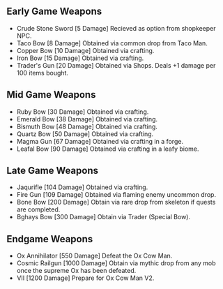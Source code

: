 ## Early Game Weapons
- Crude Stone Sword [5 Damage] Recieved as option from shopkeeper NPC.
- Taco Bow [8 Damage] Obtained via common drop from Taco Man.
- Copper Bow [10 Damage] Obtained via crafting.
- Iron Bow [15 Damage] Obtained via crafting.
- Trader's Gun [20 Damage] Obtained via Shops. Deals +1 damage per 100 items bought.
## Mid Game Weapons
- Ruby Bow [30 Damage] Obtained via crafting.
- Emerald Bow [38 Damage] Obtained via crafting.
- Bismuth Bow [48 Damage] Obtained via crafting.
- Quartz Bow [50 Damage] Obtained via crafting.
- Magma Gun [67 Damage] Obtained via crafting in a forge.
- Leafal Bow [90 Damage] Obtained via crafting in a leafy biome.
## Late Game Weapons
- Jaqurifle [104 Damage] Obtained via crafting.
- Fire Gun [109 Damage] Obtained via flaming enemy uncommon drop.
- Bone Bow [200 Damage] Obtain via rare drop from skeleton if quests are completed.
- Bghays Bow [300 Damage] Obtain via Trader (Special Bow).
## Endgame Weapons
- Ox Annihilator [550 Damage] Defeat the Ox Cow Man.
- Cosmic Railgun [1000 Damage] Obtain via mythic drop from any mob once the supreme Ox has been defeated.
- VII [1200 Damage] Prepare for Ox Cow Man V2.
